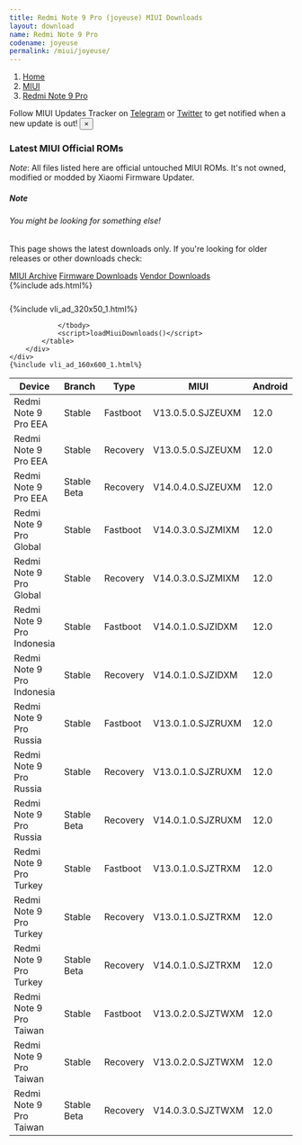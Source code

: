 ```yaml
---
title: Redmi Note 9 Pro (joyeuse) MIUI Downloads
layout: download
name: Redmi Note 9 Pro
codename: joyeuse
permalink: /miui/joyeuse/
---
```

<nav aria-label="breadcrumb">
    <ol class="breadcrumb">
        <li class="breadcrumb-item"><a href="/">Home</a></li>
        <li class="breadcrumb-item"><a href="/miui/">MIUI</a></li>
        <li class="breadcrumb-item active" aria-current="page"><a href="/miui/joyeuse/">Redmi Note 9 Pro</a></li>
    </ol>
</nav>
<div class="alert alert-primary alert-dismissible fade show" role="alert">
    Follow MIUI Updates Tracker on <a href="https://t.me/MIUIUpdatesTracker" class="alert-link">Telegram</a>
     or <a href="https://twitter.com/MiFwUpdater" class="alert-link">Twitter</a> to get notified when a new update is out!
    <button type="button" class="close" data-dismiss="alert" aria-label="Close">
        <span aria-hidden="true">&times;</span>
    </button>
</div>

### Latest MIUI Official ROMs
*Note*: All files listed here are official untouched MIUI ROMs. It's not owned, modified or modded by Xiaomi Firmware Updater.
<div class="card">
  <div class="card-body">
    <h5 class="card-title">Note</h5>
    <h6 class="card-subtitle mb-2 text-muted">You might be looking for something else!</h6>
    <p class="card-text">This page shows the latest downloads only.
     If you're looking for older releases or other downloads check:</p>
    <a href="/archive/miui/joyeuse/" class="card-link">MIUI Archive</a>
    <a href="/firmware/joyeuse/" class="card-link">Firmware Downloads</a>
    <a href="/vendor/joyeuse/" class="card-link">Vendor Downloads</a>
  </div>
</div>
{%include ads.html%}
<div class="row justify-content-center">
    <div class="col-10">
        <div class="table-responsive-md" style="margin-top: 25px;">
            {%include vli_ad_320x50_1.html%}
            <table id="miui" class="display dt-responsive nowrap compact table table-striped table-hover table-sm">
                <thead class="thead-dark">
                    <tr>
                        <th data-ref="device">Device</th>
                        <th data-ref="branch">Branch</th>
                        <th data-ref="type">Type</th>
                        <th data-ref="miui">MIUI</th>
                        <th data-ref="android">Android</th>
                        <th data-ref="size">Size</th>
                        <th data-ref="size">Date</th>
                        <th data-ref="link">Link</th>
                    </tr>
                </thead>
                <tbody>
                <tr><td>Redmi Note 9 Pro EEA</td><td>Stable</td><td>Fastboot</td><td>V13.0.5.0.SJZEUXM</td><td>12.0</td><td>5.0 GB</td><td>2023-01-05</td><td><a href="/miui/joyeuse/stable/V13.0.5.0.SJZEUXM/">Download</a></td></tr>
<tr><td>Redmi Note 9 Pro EEA</td><td>Stable</td><td>Recovery</td><td>V13.0.5.0.SJZEUXM</td><td>12.0</td><td>2.9 GB</td><td>2023-01-12</td><td><a href="/miui/joyeuse/stable/V13.0.5.0.SJZEUXM/">Download</a></td></tr>
<tr><td>Redmi Note 9 Pro EEA</td><td>Stable Beta</td><td>Recovery</td><td>V14.0.4.0.SJZEUXM</td><td>12.0</td><td>3.0 GB</td><td>2023-04-18</td><td><a href="/miui/joyeuse/stable beta/V14.0.4.0.SJZEUXM/">Download</a></td></tr>
<tr><td>Redmi Note 9 Pro Global</td><td>Stable</td><td>Fastboot</td><td>V14.0.3.0.SJZMIXM</td><td>12.0</td><td>4.9 GB</td><td>2023-03-07</td><td><a href="/miui/joyeuse/stable/V14.0.3.0.SJZMIXM/">Download</a></td></tr>
<tr><td>Redmi Note 9 Pro Global</td><td>Stable</td><td>Recovery</td><td>V14.0.3.0.SJZMIXM</td><td>12.0</td><td>2.9 GB</td><td>2023-03-27</td><td><a href="/miui/joyeuse/stable/V14.0.3.0.SJZMIXM/">Download</a></td></tr>
<tr><td>Redmi Note 9 Pro Indonesia</td><td>Stable</td><td>Fastboot</td><td>V14.0.1.0.SJZIDXM</td><td>12.0</td><td>4.5 GB</td><td>2023-03-16</td><td><a href="/miui/joyeuse/stable/V14.0.1.0.SJZIDXM/">Download</a></td></tr>
<tr><td>Redmi Note 9 Pro Indonesia</td><td>Stable</td><td>Recovery</td><td>V14.0.1.0.SJZIDXM</td><td>12.0</td><td>2.9 GB</td><td>2023-03-31</td><td><a href="/miui/joyeuse/stable/V14.0.1.0.SJZIDXM/">Download</a></td></tr>
<tr><td>Redmi Note 9 Pro Russia</td><td>Stable</td><td>Fastboot</td><td>V13.0.1.0.SJZRUXM</td><td>12.0</td><td>4.6 GB</td><td>2022-11-01</td><td><a href="/miui/joyeuse/stable/V13.0.1.0.SJZRUXM/">Download</a></td></tr>
<tr><td>Redmi Note 9 Pro Russia</td><td>Stable</td><td>Recovery</td><td>V13.0.1.0.SJZRUXM</td><td>12.0</td><td>2.9 GB</td><td>2022-11-22</td><td><a href="/miui/joyeuse/stable/V13.0.1.0.SJZRUXM/">Download</a></td></tr>
<tr><td>Redmi Note 9 Pro Russia</td><td>Stable Beta</td><td>Recovery</td><td>V14.0.1.0.SJZRUXM</td><td>12.0</td><td>2.9 GB</td><td>2023-04-28</td><td><a href="/miui/joyeuse/stable beta/V14.0.1.0.SJZRUXM/">Download</a></td></tr>
<tr><td>Redmi Note 9 Pro Turkey</td><td>Stable</td><td>Fastboot</td><td>V13.0.1.0.SJZTRXM</td><td>12.0</td><td>4.6 GB</td><td>2022-11-01</td><td><a href="/miui/joyeuse/stable/V13.0.1.0.SJZTRXM/">Download</a></td></tr>
<tr><td>Redmi Note 9 Pro Turkey</td><td>Stable</td><td>Recovery</td><td>V13.0.1.0.SJZTRXM</td><td>12.0</td><td>2.9 GB</td><td>2022-11-22</td><td><a href="/miui/joyeuse/stable/V13.0.1.0.SJZTRXM/">Download</a></td></tr>
<tr><td>Redmi Note 9 Pro Turkey</td><td>Stable Beta</td><td>Recovery</td><td>V14.0.1.0.SJZTRXM</td><td>12.0</td><td>2.9 GB</td><td>2023-04-28</td><td><a href="/miui/joyeuse/stable beta/V14.0.1.0.SJZTRXM/">Download</a></td></tr>
<tr><td>Redmi Note 9 Pro Taiwan</td><td>Stable</td><td>Fastboot</td><td>V13.0.2.0.SJZTWXM</td><td>12.0</td><td>4.4 GB</td><td>2023-01-06</td><td><a href="/miui/joyeuse/stable/V13.0.2.0.SJZTWXM/">Download</a></td></tr>
<tr><td>Redmi Note 9 Pro Taiwan</td><td>Stable</td><td>Recovery</td><td>V13.0.2.0.SJZTWXM</td><td>12.0</td><td>2.8 GB</td><td>2023-01-28</td><td><a href="/miui/joyeuse/stable/V13.0.2.0.SJZTWXM/">Download</a></td></tr>
<tr><td>Redmi Note 9 Pro Taiwan</td><td>Stable Beta</td><td>Recovery</td><td>V14.0.3.0.SJZTWXM</td><td>12.0</td><td>2.8 GB</td><td>2023-03-27</td><td><a href="/miui/joyeuse/stable beta/V14.0.3.0.SJZTWXM/">Download</a></td></tr>

                </tbody>
                <script>loadMiuiDownloads()</script>
            </table>
        </div>
    </div>
    {%include vli_ad_160x600_1.html%}
</div>
